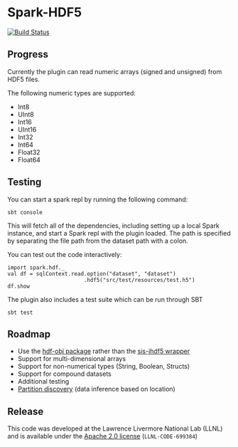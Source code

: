 # Spark-HDF5

[![Build Status](https://travis-ci.org/LLNL/spark-hdf5.svg?branch=master)](https://travis-ci.org/LLNL/spark-hdf5)

## Progress
Currently the plugin can read numeric arrays (signed and unsigned) from HDF5 files.

The following numeric types are supported:
  * Int8
  * UInt8
  * Int16
  * UInt16
  * Int32
  * Int64
  * Float32
  * Float64

## Testing
You can start a spark repl by running the following command:
```
sbt console
```
This will fetch all of the dependencies, including setting up a local Spark instance, and start a Spark repl with the plugin loaded.
The path is specified by separating the file path from the dataset path with a colon.

You can test out the code interactively:
```
import spark.hdf._
val df = sqlContext.read.option("dataset", "dataset")
                        .hdf5("src/test/resources/test.h5")
df.show
```
The plugin also includes a test suite which can be run through SBT
```
sbt test
```

## Roadmap
  * Use the [hdf-obj package](https://www.hdfgroup.org/products/java/hdf-object/) rather than the [sis-jhdf5 wrapper](https://wiki-bsse.ethz.ch/pages/viewpage.action?pageId=26609113)
  * Support for multi-dimensional arrays
  * Support for non-numerical types (String, Boolean, Structs)
  * Support for compound datasets
  * Additional testing
  * [Partition discovery][2] (data inference based on location)

[1]: https://github.com/paulp/sbt-extras
[2]: http://spark.apache.org/docs/latest/sql-programming-guide.html#partition-discovery

## Release
This code was developed at the Lawrence Livermore National Lab (LLNL) and is available under the [Apache 2.0 license](LICENSE) (`LLNL-CODE-699384`)
